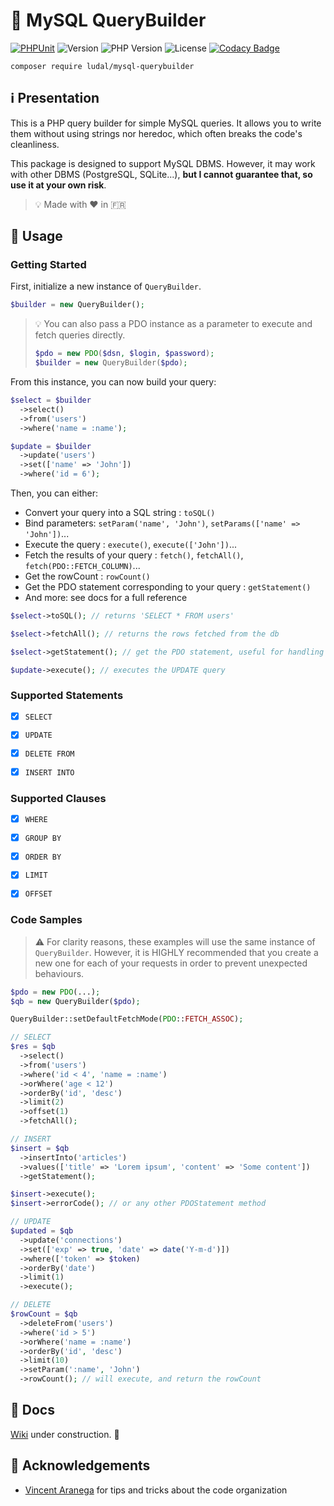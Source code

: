 # 🔧 MySQL QueryBuilder

[![PHPUnit](https://github.com/iamludal/mysql-querybuilder/actions/workflows/run-tests.yml/badge.svg)](https://github.com/iamludal/mysql-querybuilder/actions/workflows/run-tests.yml)
![Version](https://img.shields.io/github/v/tag/iamludal/PHP-QueryBuilder?label=version)
![PHP Version](https://img.shields.io/packagist/php-v/ludal/mysql-querybuilder?color=blueviolet)
![License](https://img.shields.io/packagist/l/ludal/mysql-querybuilder?color=orange)
[![Codacy Badge](https://app.codacy.com/project/badge/Grade/8ab804e60c38445a8e184c264c06cd45)](https://www.codacy.com/manual/iamludal/PHP-QueryBuilder?utm_source=github.com&amp;utm_medium=referral&amp;utm_content=iamludal/PHP-QueryBuilder&amp;utm_campaign=Badge_Grade)

```
composer require ludal/mysql-querybuilder
```

## ℹ️ Presentation

This is a PHP query builder for simple MySQL queries. It allows you to write
them without using strings nor heredoc, which often breaks the code's
cleanliness.

This package is designed to support MySQL DBMS. However, it may work with other
DBMS (PostgreSQL, SQLite...), **but I cannot guarantee that, so use it at your
own risk**.

> 💡 Made with ❤️ in 🇫🇷


## 📘 Usage

### Getting Started

First, initialize a new instance of `QueryBuilder`.

```php
$builder = new QueryBuilder();
```

> 💡 You can also pass a PDO instance as a parameter to execute and fetch
> queries directly.
> ```php
> $pdo = new PDO($dsn, $login, $password);
> $builder = new QueryBuilder($pdo);
> ```

From this instance, you can now build your query:

```php
$select = $builder
  ->select()
  ->from('users')
  ->where('name = :name');

$update = $builder
  ->update('users')
  ->set(['name' => 'John'])
  ->where('id = 6');
```

Then, you can either:
- Convert your query into a SQL string : `toSQL()`
- Bind parameters: `setParam('name', 'John')`, `setParams(['name' => 'John'])`...
- Execute the query : `execute()`, `execute(['John'])`...
- Fetch the results of your query : `fetch()`, `fetchAll()`, `fetch(PDO::FETCH_COLUMN)`...
- Get the rowCount : `rowCount()`
- Get the PDO statement corresponding to your query : `getStatement()`
- And more: see docs for a full reference

```php
$select->toSQL(); // returns 'SELECT * FROM users'

$select->fetchAll(); // returns the rows fetched from the db

$select->getStatement(); // get the PDO statement, useful for handling errors

$update->execute(); // executes the UPDATE query
```


### Supported Statements

- [x] `SELECT`
- [x] `UPDATE`
- [x] `DELETE FROM`
- [x] `INSERT INTO`


### Supported Clauses

- [x] `WHERE`
- [x] `GROUP BY`
- [x] `ORDER BY`
- [x] `LIMIT`
- [x] `OFFSET`


### Code Samples

> ⚠️ For clarity reasons, these examples will use the same instance of
> `QueryBuilder`. However, it is HIGHLY recommended that you create a new
> one for each of your requests in order to prevent unexpected behaviours.

```php
$pdo = new PDO(...);
$qb = new QueryBuilder($pdo);

QueryBuilder::setDefaultFetchMode(PDO::FETCH_ASSOC);

// SELECT
$res = $qb
  ->select()
  ->from('users')
  ->where('id < 4', 'name = :name')
  ->orWhere('age < 12')
  ->orderBy('id', 'desc')
  ->limit(2)
  ->offset(1)
  ->fetchAll();

// INSERT
$insert = $qb
  ->insertInto('articles')
  ->values(['title' => 'Lorem ipsum', 'content' => 'Some content'])
  ->getStatement(); 

$insert->execute();
$insert->errorCode(); // or any other PDOStatement method

// UPDATE
$updated = $qb
  ->update('connections')
  ->set(['exp' => true, 'date' => date('Y-m-d')])
  ->where(['token' => $token)
  ->orderBy('date')
  ->limit(1)
  ->execute();

// DELETE
$rowCount = $qb
  ->deleteFrom('users')
  ->where('id > 5')
  ->orWhere('name = :name')
  ->orderBy('id', 'desc')
  ->limit(10)
  ->setParam(':name', 'John')
  ->rowCount(); // will execute, and return the rowCount
```


## 📖 Docs

[Wiki](https://github.com/iamludal/PHP-QueryBuilder/wiki) under construction. 🚧


## 🙏 Acknowledgements

- [Vincent Aranega](https://github.com/aranega) for tips and tricks about the
code organization
